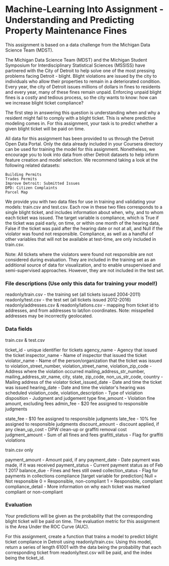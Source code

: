 # Machine-Learning Into Assignment - Understanding and Predicting Property Maintenance Fines

This assignment is based on a data challenge from the Michigan Data Science Team (MDST).

The Michigan Data Science Team (MDST) and the Michigan Student Symposium for Interdisciplinary Statistical Sciences (MSSISS) 
have partnered with the City of Detroit to help solve one of the most pressing problems facing Detroit - blight. Blight 
violations are issued by the city to individuals who allow their properties to remain in a deteriorated condition. 
Every year, the city of Detroit issues millions of dollars in fines to residents and every year, many of these fines remain 
unpaid. Enforcing unpaid blight fines is a costly and tedious process, so the city wants to know: how can we increase blight
ticket compliance?

The first step in answering this question is understanding when and why a resident might fail to comply with a blight ticket. 
This is where predictive modeling comes in. For this assignment, your task is to predict whether a given blight ticket will be 
paid on time.

All data for this assignment has been provided to us through the Detroit Open Data Portal. Only the data already included 
in your Coursera directory can be used for training the model for this assignment. Nonetheless, we encourage you to look
into data from other Detroit datasets to help inform feature creation and model selection. We recommend taking a look at
the following related datasets:

    Building Permits
    Trades Permits
    Improve Detroit: Submitted Issues
    DPD: Citizen Complaints
    Parcel Map

We provide you with two data files for use in training and validating your models: train.csv and test.csv. Each row
in these two files corresponds to a single blight ticket, and includes information about when, why, and to whom each ticket
was issued. The target variable is compliance, which is True if the ticket was paid early, on time, or within one month of
the hearing data, False if the ticket was paid after the hearing date or not at all, and Null if the violator was found not
responsible. Compliance, as well as a handful of other variables that will not be available at test-time, are only included
in train.csv.

Note: All tickets where the violators were found not responsible are not considered during evaluation. They are included
in the training set as an additional source of data for visualization, and to enable unsupervised and semi-supervised
approaches. However, they are not included in the test set.


### File descriptions (Use only this data for training your model!)

readonly/train.csv - the training set (all tickets issued 2004-2011)
readonly/test.csv - the test set (all tickets issued 2012-2016)
readonly/addresses.csv & readonly/latlons.csv - mapping from ticket id to addresses, and from addresses to lat/lon coordinates. 
 Note: misspelled addresses may be incorrectly geolocated.


### Data fields

train.csv & test.csv

ticket_id - unique identifier for tickets
agency_name - Agency that issued the ticket
inspector_name - Name of inspector that issued the ticket
violator_name - Name of the person/organization that the ticket was issued to
violation_street_number, violation_street_name, violation_zip_code - Address where the violation occurred
mailing_address_str_number, mailing_address_str_name, city, state, zip_code, non_us_str_code, country - Mailing address of the violator
ticket_issued_date - Date and time the ticket was issued
hearing_date - Date and time the violator's hearing was scheduled
violation_code, violation_description - Type of violation
disposition - Judgment and judgement type
fine_amount - Violation fine amount, excluding fees
admin_fee - $20 fee assigned to responsible judgments

state_fee - $10 fee assigned to responsible judgments late_fee - 10% fee assigned to responsible judgments discount_amount - discount applied, if any clean_up_cost - DPW clean-up or graffiti removal cost judgment_amount - Sum of all fines and fees grafitti_status - Flag for graffiti violations

train.csv only

payment_amount - Amount paid, if any
payment_date - Date payment was made, if it was received
payment_status - Current payment status as of Feb 1 2017
balance_due - Fines and fees still owed
collection_status - Flag for payments in collections
compliance [target variable for prediction] 
 Null = Not responsible
 0 = Responsible, non-compliant
 1 = Responsible, compliant
compliance_detail - More information on why each ticket was marked compliant or non-compliant


### Evaluation

Your predictions will be given as the probability that the corresponding blight ticket will be paid on time.
The evaluation metric for this assignment is the Area Under the ROC Curve (AUC).

For this assignment, create a function that trains a model to predict blight ticket compliance in Detroit using 
readonly/train.csv. Using this model, return a series of length 61001 with the data being the probability that each 
corresponding ticket from readonly/test.csv will be paid, and the index being the ticket_id.
